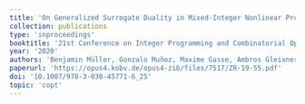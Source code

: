 ```yaml
---
title: 'On Generalized Surrogate Duality in Mixed-Integer Nonlinear Programming'
collection: publications
type: 'inproceedings'
booktitle: '21st Conference on Integer Programming and Combinatorial Optimization (IPCO)'
year: '2020'
authors: 'Benjamin Müller, Gonzalo Muñoz, Maxime Gasse, Ambros Gleixner, Andrea Lodi and Felipe Serrano'
paperurl: 'https://opus4.kobv.de/opus4-zib/files/7517/ZR-19-55.pdf'
doi: '10.1007/978-3-030-45771-6_25'
topic: 'copt'
---
```

